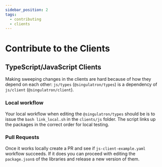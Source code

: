 ```yaml
---
sidebar_position: 2
tags:
  - contributing
  - clients
---
```


# Contribute to the Clients

## TypeScript/JavaScript Clients

Making sweeping changes in the clients are hard because of how they depend on each other: `js/types` (`@singulatron/types`) is a dependency of `js/client` (`@singulatron/client`).

### Local workflow

Your local workflow when editing the `@singulatron/types` should be is to issue the `bash link_local.sh` in the `clients/js` folder. The script links up the packages in the correct order for local testing.

### Pull Requests

Once it works locally create a PR and see if `js-client-example.yaml` workflow succeeds. If it does you can proceed with editing the `package.json`s of the libraries and release a new version of them.
